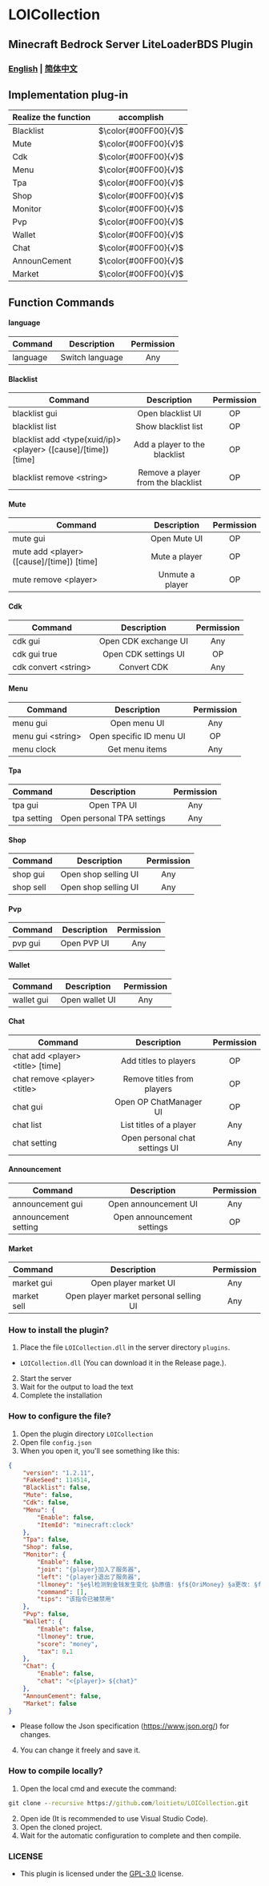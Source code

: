 # LOICollection
## Minecraft Bedrock Server LiteLoaderBDS Plugin

### [English](README.md) | [简体中文](README.zh.md)

## Implementation plug-in
Realize the function | accomplish
--- | :---:
Blacklist | $\color{#00FF00}{√}$
Mute | $\color{#00FF00}{√}$
Cdk | $\color{#00FF00}{√}$
Menu | $\color{#00FF00}{√}$
Tpa | $\color{#00FF00}{√}$
Shop | $\color{#00FF00}{√}$
Monitor | $\color{#00FF00}{√}$
Pvp | $\color{#00FF00}{√}$
Wallet | $\color{#00FF00}{√}$
Chat | $\color{#00FF00}{√}$
AnnounCement | $\color{#00FF00}{√}$
Market | $\color{#00FF00}{√}$

## Function Commands
#### language
Command | Description | Permission
--- | :---: | :---:
language | Switch language | Any
#### Blacklist
Command | Description | Permission
--- | :---: | :---:
blacklist gui | Open blacklist UI | OP
blacklist list | Show blacklist list | OP
blacklist add \<type(xuid/ip)> \<player> ([cause]/[time]) [time] | Add a player to the blacklist | OP
blacklist remove \<string> | Remove a player from the blacklist | OP
#### Mute
Command | Description | Permission
--- | :---: | :---:
mute gui | Open Mute UI | OP
mute add \<player> ([cause]/[time]) [time] | Mute a player | OP
mute remove \<player> | Unmute a player | OP
#### Cdk
Command | Description | Permission
--- | :---: | :---:
cdk gui | Open CDK exchange UI | Any
cdk gui true | Open CDK settings UI | OP
cdk convert \<string> | Convert CDK | Any
#### Menu
Command | Description | Permission
--- | :---: | :---:
menu gui | Open menu UI | Any
menu gui \<string> | Open specific ID menu UI | OP
menu clock | Get menu items | Any
#### Tpa
Command | Description | Permission
--- | :---: | :---:
tpa gui | Open TPA UI | Any
tpa setting | Open personal TPA settings | Any
#### Shop
Command | Description | Permission
--- | :---: | :---:
shop gui | Open shop selling UI | Any
shop sell | Open shop selling UI | Any
#### Pvp
Command | Description | Permission
--- | :---: | :---:
pvp gui | Open PVP UI | Any
#### Wallet
Command | Description | Permission
--- | :---: | :---:
wallet gui | Open wallet UI | Any
#### Chat
Command | Description | Permission
--- | :---: | :---:
chat add \<player> \<title> [time] | Add titles to players | OP
chat remove \<player> \<title> | Remove titles from players | OP
chat gui | Open OP ChatManager UI | OP
chat list | List titles of a player | Any
chat setting | Open personal chat settings UI | Any
#### Announcement
Command | Description | Permission
--- | :---: | :---:
announcement gui | Open announcement UI | Any
announcement setting | Open announcement settings | OP
#### Market
Command | Description | Permission
--- | :---: | :---:
market gui | Open player market UI | Any
market sell | Open player market personal selling UI | Any

### How to install the plugin?
1. Place the file `LOICollection.dll` in the server directory `plugins`.
- `LOICollection.dll` (You can download it in the Release page.).
2. Start the server
3. Wait for the output to load the text
4. Complete the installation

### How to configure the file?
1. Open the plugin directory `LOICollection`
2. Open file `config.json`
3. When you open it, you'll see something like this:
```json
{
    "version": "1.2.11",
    "FakeSeed": 114514,
    "Blacklist": false,
    "Mute": false, 
    "Cdk": false,
    "Menu": {
        "Enable": false,
        "ItemId": "minecraft:clock" 
    },
    "Tpa": false,
    "Shop": false,
    "Monitor": {
        "Enable": false,
        "join": "{player}加入了服务器",
        "left": "{player}退出了服务器",
        "llmoney": "§e§l检测到金钱发生变化 §b原值: §f${OriMoney} §a更改: §f${SetMoney} §e现值: §f${GetMoney}",
        "command": [],
        "tips": "该指令已被禁用" 
    },
    "Pvp": false,
    "Wallet": {
        "Enable": false,
        "llmoney": true,
        "score": "money",
        "tax": 0.1 
    },
    "Chat": {
        "Enable": false,
        "chat": "<{player}> ${chat}"
    },
    "AnnounCement": false,
    "Market": false
}
```
- Please follow the Json specification (https://www.json.org/) for changes.
4. You can change it freely and save it.

### How to compile locally?
1. Open the local cmd and execute the command:
```cmd
git clone --recursive https://github.com/loitietu/LOICollection.git
```
2. Open ide (It is recommended to use Visual Studio Code).
3. Open the cloned project.
4. Wait for the automatic configuration to complete and then compile.


### LICENSE
- This plugin is licensed under the [GPL-3.0](LICENSE) license.